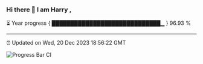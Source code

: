 ### Hi there 👋 I am Harry , 

⏳ Year progress { █████████████████████████████▁ } 96.93 %

---

⏰ Updated on Wed, 20 Dec 2023 18:56:22 GMT

![Progress Bar CI](https://github.com/duykhang68/duykhang68/workflows/Progress%20Bar%20CI/badge.svg)

